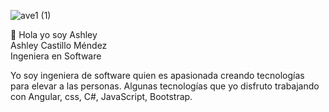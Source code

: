 ![ave1 (1)](https://user-images.githubusercontent.com/84288934/131752442-cf4be3ad-b1cb-4a7a-b44d-4926132995a7.png)

👋 Hola yo soy Ashley   
Ashley Castillo Méndez             
Ingeniera en Software 

Yo soy ingeniera de software quien es apasionada creando tecnologías para elevar a las personas. 
Algunas tecnologías que yo disfruto trabajando con Angular, css, C#, JavaScript, Bootstrap.





